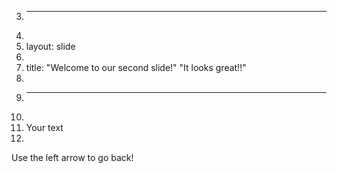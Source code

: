 3.	---
4.	
5.	layout: slide
6.	
7.	title: "Welcome to our second slide!" "It looks great!!"
8.	
9.	---
10.	
11.	Your text
12.	
Use the left arrow to go back!
